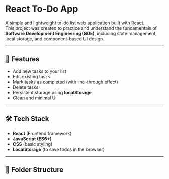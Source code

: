 # React To-Do App

A simple and lightweight to-do list web application built with React.  
This project was created to practice and understand the fundamentals of **Software Development Engineering (SDE)**, including state management, local storage, and component-based UI design.

---

## 🚀 Features
- Add new tasks to your list
- Edit existing tasks
- Mark tasks as completed (with line-through effect)
- Delete tasks
- Persistent storage using **localStorage**
- Clean and minimal UI

---

## 🛠️ Tech Stack
- **React** (Frontend framework)
- **JavaScript (ES6+)**
- **CSS** (basic styling)
- **LocalStorage** (to save todos in the browser)

---

## 📂 Folder Structure
